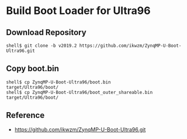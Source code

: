 Build Boot Loader for Ultra96
====================================================================================

## Download Repository

```console
shell$ git clone -b v2019.2 https://github.com/ikwzm/ZynqMP-U-Boot-Ultra96.git
```

## Copy boot.bin

```
shell$ cp ZynqMP-U-Boot-Ultra96/boot.bin                 target/Ultra96/boot/
shell$ cp ZynqMP-U-Boot-Ultra96/boot_outer_shareable.bin target/Ultra96/boot/
```

## Reference

* https://github.com/ikwzm/ZynqMP-U-Boot-Ultra96.git

